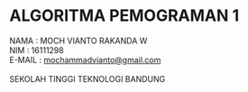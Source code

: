 # ALGORITMA PEMOGRAMAN 1 

NAMA    : MOCH VIANTO RAKANDA W <br>
NIM     : 16111298 <br>
E-MAIL  : mochammadvianto@gmail.com <br>
<br>
SEKOLAH TINGGI TEKNOLOGI BANDUNG
